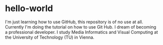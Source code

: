 # hello-world
I'm just learning how to use GitHub, this repository is of no use at all.
Currently I'm doing the tutorial on how to use Git Hub. I dream of becoming a professional developer.
I study Media Informatics and Visual Computing at the University of Technology (TU) in Vienna.
